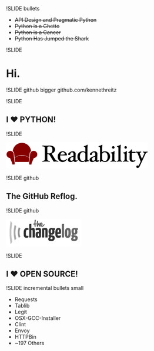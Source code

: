 !SLIDE bullets

* <s>API Design and Pragmatic Python</s>
* <s>Python is a Ghetto</s>
* <s>Python is a Cancer</s>
* <s>Python Has Jumped the Shark</s>

!SLIDE
# Hi.


!SLIDE github bigger
github.com/kennethreitz

!SLIDE

## I <span class='red'>♥</span> PYTHON!

!SLIDE

![Readability™](ext/readability.png)

!SLIDE github

## The GitHub Reflog.

!SLIDE github

![The Changelog](ext/changelog.png)

!SLIDE

## I <span class='red'>♥</span> OPEN SOURCE!

!SLIDE incremental bullets small

* Requests
* Tablib
* Legit
* OSX-GCC-Installer
* Clint
* Envoy
* HTTPBin
* ~197 Others

